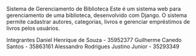 Sistema de Gerenciamento de Biblioteca
Este é um sistema web para gerenciamento de uma biblioteca, desenvolvido com Django. O sistema permite cadastrar autores, categorias, livros e gerenciar empréstimos de livros pelos usuários.

Integrantes
Daniel Henrique de Souza - 35952377
Guilherme Canedo Santos - 35863161 
Alessandro Rodrigues Justino Junior - 35293349